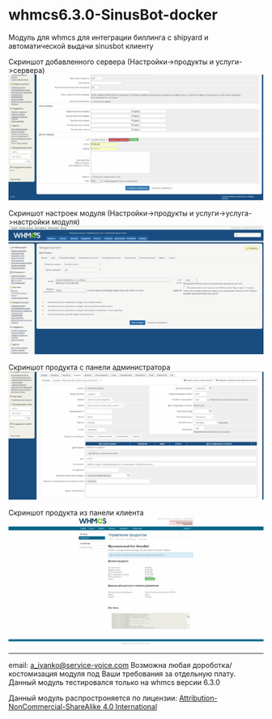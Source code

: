 # whmcs6.3.0-SinusBot-docker
Модуль для whmcs для интеграции биллинга с shipyard и автоматической выдачи sinusbot клиенту

Скриншот добавленного сервера (Настройки->продукты и услуги->сервера)
![Alt text](https://github.com/07artem132/whmcs6.3.0-SinusBot-docker/blob/master/screenshots/servers.png)

Скриншот настроек модуля (Настройки->продукты и услуги->услуга->настройки модуля)
![Alt text](https://github.com/07artem132/whmcs6.3.0-SinusBot-docker/blob/master/screenshots/product.png)

Скриншот продукта с панели администратора
![Alt text](https://github.com/07artem132/whmcs6.3.0-SinusBot-docker/blob/master/screenshots/admin.png)

Скриншот продукта из панели клиента
![Alt text](https://github.com/07artem132/whmcs6.3.0-SinusBot-docker/blob/master/screenshots/client.png)

---------
email: a_ivanko@service-voice.com
Возможна любая дороботка/костомизация модуля под Ваши требования за отдельную плату.
Данный модуль тестировался только на whmcs  версии 6.3.0

Данный модуль распростроняется по лицензии:   [Attribution-NonCommercial-ShareAlike 4.0 International](https://creativecommons.org/licenses/by-nc-sa/4.0/)

